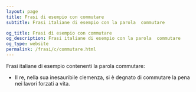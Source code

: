 ```yaml
---
layout: page
title: Frasi di esempio con commutare 
subtitle: Frasi italiane di esempio con la parola  commutare

og_title: Frasi di esempio con commutare 
og_description: Frasi italiane di esempio con la parola  commutare
og_type: website
permalink: /frasi/c/commutare.html
---
```


Frasi italiane di esempio contenenti la parola commutare:


- Il re, nella sua inesauribile clemenza, si è degnato di commutare la pena nei lavori forzati a vita.
